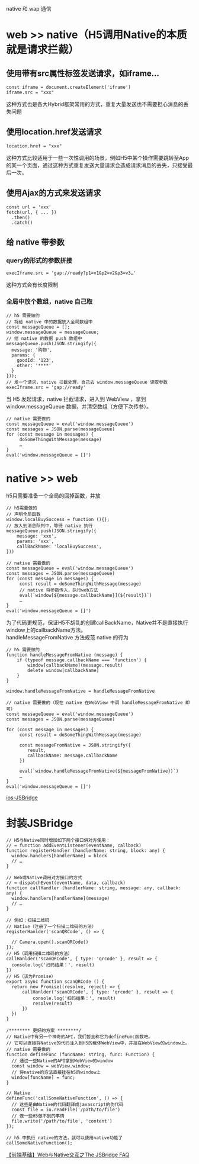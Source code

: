 native 和 wap 通信
# web >> native（H5调用Native的本质就是请求拦截）
##  使用带有src属性标签发送请求，如iframe...
```
const iframe = document.createElement('iframe')
iframe.src = "xxx"
```
这种方式也是各大Hybrid框架常用的方式，重复大量发送也不需要担心消息的丢失问题
##  使用location.href发送请求
```
location.href = "xxx"
```
这种方式比较适用于一些一次性调用的场景，例如H5中某个操作需要跳转至App的某一个页面，通过这种方式重复发送大量请求会造成请求消息的丢失，只接受最后一次。
##  使用Ajax的方式来发送请求
```
const url = 'xxx'
fetch(url, { ... })
  .then()
  .catch()
```
##  给 native 带参数
### query的形式的参数拼接
```
execIframe.src = 'gap://ready?p1=v1&p2=v2&p3=v3…'
```
这种方式会有长度限制
### 全局中放个数组，native 自己取
```
// h5 需要做的
// 将给 native 中的数据放入全局数组中
const messageQueue = [];
window.messageQueue = messageQueue;
// 给 native 的数据 push 数组中 
messageQueue.push(JSON.stringify({
  message: '购物',
  params: {
    goodId: '123',
    other: '****'
  }
}));
// 发一个请求，native 拦截处理，自己去 window.messageQueue 读取参数
execIframe.src = 'gap://ready'
```
当 H5 发起请求，native 拦截请求，进入到 WebView ，拿到 window.messageQueue 数据，并清空数组（方便下次传参）。<br>
```
// native 需要做的
const messageQueue = eval('window.messageQueue')
const messages = JSON.parse(messageQueue)
for (const message in messages) {
     doSomeThingWithMessage(message)
     …
}
eval('window.messageQueue = []')
```
# native >> web
h5只需要准备一个全局的回掉函数，并放
```
// h5需要做的
// 声明全局函数
window.localBuySuccess = function (){};
// 放入到消息队列中，等待 native 执行
messageQueue.push(JSON.stringify({
	message: 'xxx',
	params: 'xxx',
	callBackName: 'localBuySuccess',
}))

// native 需要做的
const messageQueue = eval('window.messageQueue')
const messages = JSON.parse(messageQueue)
for (const message in messages) {
     const result = doSomeThingWithMessage(message)
     // native 将参数传入，执行web方法
     eval(`window[${message.callbackName}](${result})`)
     …
}
eval('window.messageQueue = []')
```
为了代码更规范，保证H5不胡乱的创建callBackName，Native并不是直接执行window上的callbackName方法。<br>
handleMessageFromNative 方法规范 native 的行为
```
// h5 需要做的
function handleMessageFromNative (message) {
	if (typeof message.callbackName === 'function') {
		window[callbackName](message.result)
		delete window[callbackName]
	}
}

window.handleMessageFromNative = handleMessageFromNative

// native 需要做的（现在 native 在WebView 中调 handleMessageFromNative 即可）
const messageQueue = eval('window.messageQueue')
const messages = JSON.parse(messageQueue)

for (const message in messages) {
     const result = doSomeThingWithMessage(message)
     
     const messageFromNative = JSON.stringify({
        result,
        callbackName: message.callbackName
     })
     
     eval(`window.handleMessageFromNative(${messageFromNative})`)
     …
}
eval('window.messageQueue = []')
```
[ios-JSBridge](https://github.com/marcuswestin/WebViewJavascriptBridge/blob/master/WebViewJavascriptBridge/WebViewJavascriptBridge_JS.m#L118)

# 封装JSBridge
```
// H5与Native同时增加如下两个接口供对方使用：
// ≈ function addEventListener(eventName, callback)
function registerHandler (handlerName: string, block: any) {
  window.handlers[handlerName] = block
  // …
}

// Web或Native调用对方接口的方式
// ≈ dispatchEvent(eventName, data, callback)
function callHandler (handlerName: string, message: any, callback: any) {
  window.handlers[handlerName](message)
  // …
}

// 例如：扫描二维码
// Native（注册了一个扫描二维码的方法）
registerHanlder('scanQRCode', () => {

  // Camera.open().scanQRCode()
});
// H5（调用扫描二维码的方法）
callHanlder('scanQRCode', { type: 'qrcode' }, result => {
  console.log('扫码结果：', result)
})
// H5（该为Promise）
export async function scanQRCode () {
  return new Promise((resolve, reject) => {
      callHanlder('scanQRCode', { type: 'qrcode' }, result => {
          console.log('扫码结果：', result)
          resolve(result)
      })
  })
}

/******** 更好的方案 ********/
// Native中有另一个神奇的API，我们暂且称它为defineFunc函数吧。
// 它可以直接将Native的代码注入到H5的载体WebView中，并挂在WebView的window上。
// native 需要做的
function defineFunc (funcName: string, func: Function) {
  // 通过一些Native的API拿到WebView的window
  const window = webView.window;
  // 将native的方法直接挂在h5的window上
  window[funcName] = func; 
}

// Native
defineFunc('callSomeNativeFunction', () => {
  // 这些是由Native的代码翻译成javascript的伪代码
  const file = io.readFile('/path/to/file')
  // 做一些H5做不到的事情
  file.write('/path/to/file', 'content')
});

// h5 中执行 native的方法，就可以使用native功能了
callSomeNativeFunction();
```

[【前端基础】Web与Native交互之The JSBridge FAQ](https://juejin.im/post/5d425a16f265da03f564c1c3)